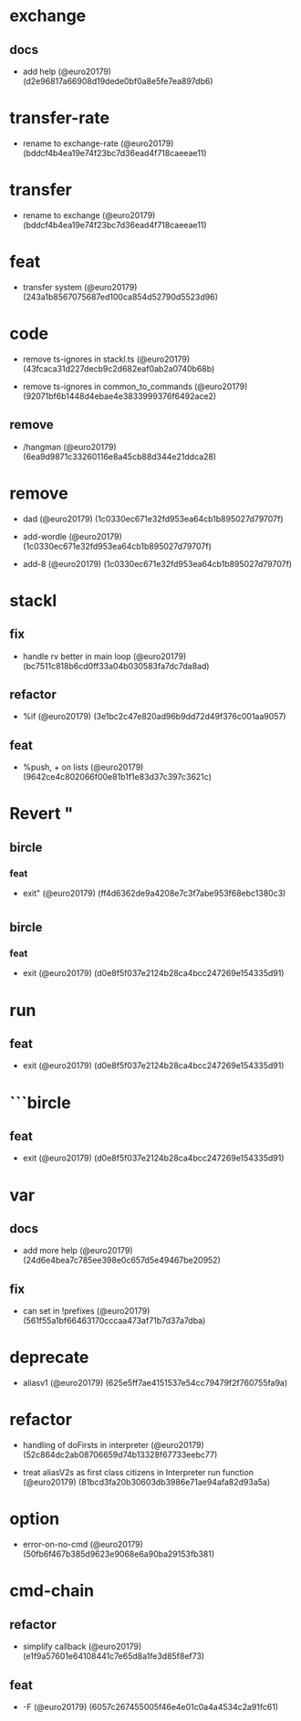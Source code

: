 # exchange

## docs

* add help (@euro20179) (d2e96817a66908d19dede0bf0a8e5fe7ea897db6)


# transfer-rate

* rename to exchange-rate (@euro20179) (bddcf4b4ea19e74f23bc7d36ead4f718caeeae11)


# transfer

* rename to exchange (@euro20179) (bddcf4b4ea19e74f23bc7d36ead4f718caeeae11)


# feat

* transfer system (@euro20179) (243a1b8567075687ed100ca854d52790d5523d96)


# code

* remove ts-ignores in stackl.ts (@euro20179) (43fcaca31d227decb9c2d682eaf0ab2a0740b68b)

* remove ts-ignores in common_to_commands (@euro20179) (92071bf6b1448d4ebae4e3833999376f6492ace2)

## remove

* /hangman (@euro20179) (6ea9d9871c33260116e8a45cb88d344e21ddca28)


# remove

* dad (@euro20179) (1c0330ec671e32fd953ea64cb1b895027d79707f)

* add-wordle (@euro20179) (1c0330ec671e32fd953ea64cb1b895027d79707f)

* add-8 (@euro20179) (1c0330ec671e32fd953ea64cb1b895027d79707f)


# stackl

## fix

* handle rv better in main loop (@euro20179) (bc7511c818b6cd0ff33a04b030583fa7dc7da8ad)

## refactor

* %if (@euro20179) (3e1bc2c47e820ad96b9dd72d49f376c001aa9057)

## feat

* %push, + on lists (@euro20179) (9642ce4c802066f00e81b1f1e83d37c397c3621c)


# Revert "

## bircle

### feat

* exit" (@euro20179) (ff4d6362de9a4208e7c3f7abe953f68ebc1380c3)


# 

## bircle

### feat

* exit (@euro20179) (d0e8f5f037e2124b28ca4bcc247269e154335d91)


# run

## feat

* exit (@euro20179) (d0e8f5f037e2124b28ca4bcc247269e154335d91)


# ```bircle

## feat

* exit (@euro20179) (d0e8f5f037e2124b28ca4bcc247269e154335d91)


# var

## docs

* add more help (@euro20179) (24d6e4bea7c785ee398e0c657d5e49467be20952)

## fix

* can set in !prefixes (@euro20179) (561f55a1bf66463170cccaa473af71b7d37a7dba)


# deprecate

* aliasv1 (@euro20179) (625e5ff7ae4151537e54cc79479f2f760755fa9a)


# refactor

* handling of doFirsts in interpreter (@euro20179) (52c864dc2ab08706659d74b13328f67733eebc77)

* treat aliasV2s as first class citizens in Interpreter run function (@euro20179) (81bcd3fa20b30603db3986e71ae94afa82d93a5a)


# option

* error-on-no-cmd (@euro20179) (50fb6f467b385d9623e9068e6a90ba29153fb381)


# cmd-chain

## refactor

* simplify callback (@euro20179) (e1f9a57601e64108441c7e65d8a1fe3d85f8ef73)

## feat

* -F (@euro20179) (6057c267455005f46e4e01c0a4a4534c2a91fc61)


